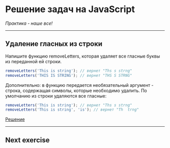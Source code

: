 # Решение задач на JavaScript

_Практика - наше все!_

---

## Удаление гласных из строки

Напишите функцию removeLetters, которая удаляет все гласные буквы из переданной ей строки.
```javascript
removeLetters('This is string'); // вернет "Ths s strng"
removeLetters('THIS IS STRING'); // вернет "THS S STRNG"
```
Дополнительно: в функцию передается необязательный аргумент - строка, содержащая символы, которые необходимо удалить. По умолчанию из строки удаляются все гласные:
```javascript
removeLetters('This is string'); // вернет "Ths s strng"
removeLetters('This is string', 'is'); // вернет "Th  trng"
```
[Решение](/remove-vowel)

---

##  Next exercise
